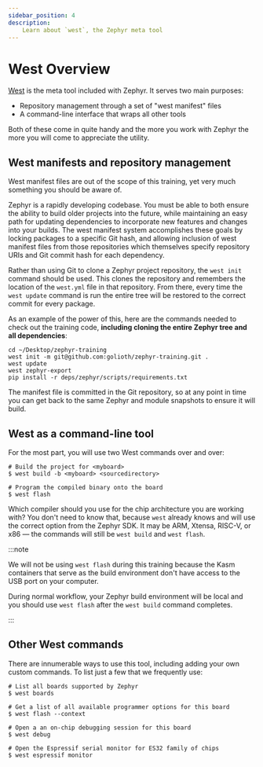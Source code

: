 ```yaml
---
sidebar_position: 4
description:
    Learn about `west`, the Zephyr meta tool
---
```


# West Overview

[West](https://docs.zephyrproject.org/latest/develop/west/index.html) is the
meta tool included with Zephyr. It serves two main purposes:

* Repository management through a set of "west manifest" files
* A command-line interface that wraps all other tools

Both of these come in quite handy and the more you work with Zephyr the more you
will come to appreciate the utility.

## West manifests and repository management

West manifest files are out of the scope of this training, yet very much
something you should be aware of.

Zephyr is a rapidly developing codebase. You must be able to both ensure the
ability to build older projects into the future, while maintaining an easy path
for updating dependencies to incorporate new features and changes into your
builds. The west manifest system accomplishes these goals by locking packages to
a specific Git hash, and allowing inclusion of west manifest files from those
repositories which themselves specify repository URIs and Git commit hash for
each dependency.

Rather than using Git to clone a Zephyr project repository, the `west init`
command should be used. This clones the repository and remembers the location of
the `west.yml` file in that repository. From there, every time the `west update`
command is run the entire tree will be restored to the correct commit for every
package.

As an example of the power of this, here are the commands needed to check out
the training code, **including cloning the entire Zephyr tree and all
dependencies**:

```shell
cd ~/Desktop/zephyr-training
west init -m git@github.com:golioth/zephyr-training.git .
west update
west zephyr-export
pip install -r deps/zephyr/scripts/requirements.txt
```

The manifest file is committed in the Git repository, so at any point in time
you can get back to the same Zephyr and module snapshots to ensure it will
build.

## West as a command-line tool

For the most part, you will use two West commands over and over:

```shell
# Build the project for <myboard>
$ west build -b <myboard> <sourcedirectory>

# Program the compiled binary onto the board
$ west flash
```

Which compiler should you use for the chip architecture you are working with?
You don't need to know that, because `west` already knows and will use the
correct option from the Zephyr SDK. It may be ARM, Xtensa, RISC-V, or x86 — the
commands will still be `west build` and `west flash`.

:::note

We will not be using `west flash` during this training because the Kasm
containers that serve as the build environment don't have access to the USB port
on your computer.

During normal workflow, your Zephyr build environment will be local and you
should use `west flash` after the `west build` command completes.

:::

## Other West commands

There are innumerable ways to use this tool, including adding your own custom
commands. To list just a few that we frequently use:

```shell
# List all boards supported by Zephyr
$ west boards

# Get a list of all available programmer options for this board
$ west flash --context

# Open a an on-chip debugging session for this board
$ west debug

# Open the Espressif serial monitor for ES32 family of chips
$ west espressif monitor
```


